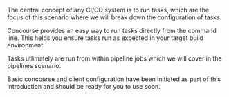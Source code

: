 The central concept of any CI/CD system is to run tasks, which are the focus of this scenario where we will break down the configuration of tasks.

Concourse provides an easy way to run tasks directly from the command line. This helps you ensure tasks run as expected in your target build environment.

Tasks utlimately are run from within pipeline jobs which we will cover in the pipelines scenario.

Basic concourse and client configuration have been initiated as part of this introduction and should be ready for you to use soon.
